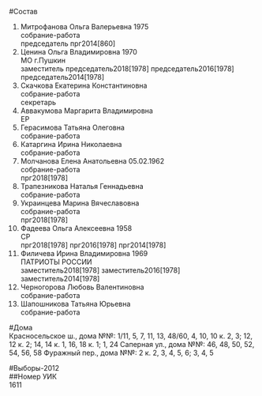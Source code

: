 #Состав  
1. Митрофанова Ольга Валерьевна 1975  
    собрание-работа  
    председатель прг2014[860]  
2. Ценина Ольга Владимировна 1970  
    МО г.Пушкин  
    заместитель председатель2018[1978] председатель2016[1978] председатель2014[1978]  
3. Скачкова Екатерина Константиновна  
    собрание-работа  
    секретарь  
4. Аввакумова Маргарита Владимировна  
    ЕР  
5. Герасимова Татьяна Олеговна  
    собрание-работа  
6. Катаргина Ирина Николаевна  
    собрание-работа  
7. Молчанова Елена Анатольевна 05.02.1962  
    собрание-работа  
    прг2018[1978]  
8. Трапезникова Наталья Геннадьевна  
    собрание-работа  
9. Украинцева Марина Вячеславовна  
    собрание-работа  
    прг2018[1978]  
10. Фадеева Ольга Алексеевна 1958  
    СР  
    прг2018[1978] прг2016[1978] прг2014[1978]  
11. Филичева Ирина Владимировна 1969  
    ПАТРИОТЫ РОССИИ  
    заместитель2018[1978] заместитель2016[1978] заместитель2014[1978]  
12. Черногорова Любовь Валентиновна  
    собрание-работа  
13. Шапошникова Татьяна Юрьевна  
    собрание-работа  
  
#Дома  
Красносельское ш., дома №№: 1/11, 5, 7, 11, 13, 48/60, 4, 10, 10 к. 2, 3; 12, 12 к. 2; 14, 14 к. 1, 16, 18 к. 1; 1, 24 Саперная ул., дома №№: 46, 48, 50, 52, 54, 56, 58 Фуражный пер., дома №№: 2 к. 2, 3, 4, 5, 6; 3, 4, 5  
  
#Выборы-2012  
##Номер УИК  
1611  

